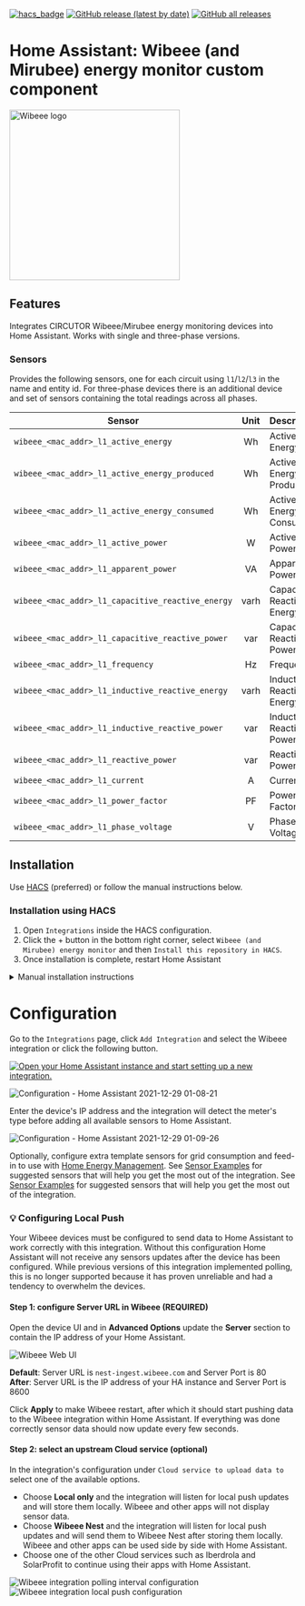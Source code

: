 [![hacs_badge](https://img.shields.io/badge/HACS-Default-yellow.svg?style=for-the-badge)](https://github.com/custom-components/hacs) [![GitHub release (latest by date)](https://img.shields.io/github/v/release/luuuis/hass_wibeee?label=Latest%20release&style=for-the-badge)](https://github.com/luuuis/hass_wibeee/releases) [![GitHub all releases](https://img.shields.io/github/downloads/luuuis/hass_wibeee/total?style=for-the-badge)](https://github.com/luuuis/hass_wibeee/releases)

# Home Assistant: Wibeee (and Mirubee) energy monitor custom component

<img src="https://github.com/luuuis/hass_wibeee/assets/161006/f0a2e9c5-0f1c-46ee-b87b-b150c0f6f84b" width="300" alt="Wibeee logo"/>

## Features

Integrates CIRCUTOR Wibeee/Mirubee energy monitoring devices into Home Assistant. Works with single and three-phase
versions.

### Sensors

Provides the following sensors, one for each circuit using `l1`/`l2`/`l3` in the name and entity id. For three-phase
devices there is an additional device and set of sensors containing the total readings across all phases.

| Sensor                                            | Unit | Description                |
|---------------------------------------------------|:----:|----------------------------|
| `wibeee_<mac_addr>_l1_active_energy`              |  Wh  | Active Energy              |
| `wibeee_<mac_addr>_l1_active_energy_produced`     |  Wh  | Active Energy Produced     |
| `wibeee_<mac_addr>_l1_active_energy_consumed`     |  Wh  | Active Energy Consumed     |
| `wibeee_<mac_addr>_l1_active_power`               |  W   | Active Power               |
| `wibeee_<mac_addr>_l1_apparent_power`             |  VA  | Apparent Power             |
| `wibeee_<mac_addr>_l1_capacitive_reactive_energy` | varh | Capacitive Reactive Energy |
| `wibeee_<mac_addr>_l1_capacitive_reactive_power`  | var  | Capacitive Reactive Power  |
| `wibeee_<mac_addr>_l1_frequency`                  |  Hz  | Frequency                  |
| `wibeee_<mac_addr>_l1_inductive_reactive_energy`  | varh | Inductive Reactive Energy  |
| `wibeee_<mac_addr>_l1_inductive_reactive_power`   | var  | Inductive Reactive Power   |
| `wibeee_<mac_addr>_l1_reactive_power`             | var  | Reactive Power             |
| `wibeee_<mac_addr>_l1_current`                    |  A   | Current                    |
| `wibeee_<mac_addr>_l1_power_factor`               |  PF  | Power Factor               |
| `wibeee_<mac_addr>_l1_phase_voltage`              |  V   | Phase Voltage              |


## Installation

Use [HACS](https://hacs.xyz) (preferred) or follow the manual instructions below.

### Installation using HACS

1. Open `Integrations` inside the HACS configuration.
2. Click the + button in the bottom right corner, select `Wibeee (and Mirubee) energy monitor` and then `Install this repository in HACS`.
3. Once installation is complete, restart Home Assistant

<details>
  <summary>Manual installation instructions</summary>

### **Manual installation**

1. Download `hass_wibeee.zip` from the latest release in https://github.com/luuuis/hass_wibeee/releases/latest
2. Unzip into `<hass_folder>/config/custom_components`
    ```shell
    $ unzip hass_wibeee.zip -d <hass_folder>/custom_components/wibeee
    ```
3. Restart Home Assistant

</details>

# Configuration

Go to the `Integrations` page, click `Add Integration` and select the Wibeee integration or click the following button.

[![Open your Home Assistant instance and start setting up a new integration.](https://my.home-assistant.io/badges/config_flow_start.svg)](https://my.home-assistant.io/redirect/config_flow_start/?domain=wibeee)

![Configuration - Home Assistant 2021-12-29 01-08-21](https://user-images.githubusercontent.com/161006/147618048-25206d88-6f41-43db-8e0b-2a6ad9be1770.jpg)

Enter the device's IP address and the integration will detect the meter's type before adding all available sensors to
Home Assistant.

![Configuration - Home Assistant 2021-12-29 01-09-26](https://user-images.githubusercontent.com/161006/147618112-cbf0890f-d36c-4509-9901-94b65cc69229.jpg)

Optionally, configure extra template sensors for grid consumption and feed-in to use
with [Home Energy Management](https://www.home-assistant.io/home-energy-management/).
See [Sensor Examples](https://github.com/luuuis/hass_wibeee/wiki/Sensor-Examples) for suggested sensors that will help
you get the most out of the integration.
See [Sensor Examples](https://github.com/luuuis/hass_wibeee/wiki/Sensor-Examples)
for suggested sensors that will help you get the most out of the integration.

### 💡 Configuring Local Push

Your Wibeee devices must be configured to send data to Home Assistant to work correctly with this integration. Without
this configuration Home Assistant will not receive any sensors updates after the device has been configured. While
previous versions of this integration implemented polling, this is no longer supported because it has proven unreliable
and had a tendency to overwhelm the devices.

#### Step 1: configure Server URL in Wibeee (REQUIRED)

Open the device UI and in **Advanced Options** update the **Server** section to contain the IP address of your Home
Assistant.

![Wibeee Web UI](https://community-assets.home-assistant.io/original/4X/3/4/d/34d66a091cd79ce4d12b5a9cf53f41e4c4b49612.jpeg)

**Default**: Server URL is `nest-ingest.wibeee.com` and Server Port is 80  
**After**: Server URL is the IP address of your HA instance and Server Port is 8600

Click **Apply** to make Wibeee restart, after which it should start pushing data to the Wibeee integration within Home
Assistant. If everything was done correctly sensor data should now update every few seconds.

#### Step 2: select an upstream Cloud service (optional)

In the integration's configuration under `Cloud service to upload data to` select one of the available options.

* Choose **Local only** and the integration will listen for local push updates and will store them locally. Wibeee and
  other apps will not display sensor data.
* Choose **Wibeee Nest** and the integration will listen for local push updates and will send them to Wibeee Nest
  after storing them locally. Wibeee and other apps can be used side by side with Home Assistant.
* Choose one of the other Cloud services such as Iberdrola and SolarProfit to continue using their apps with Home
  Assistant.

![Wibeee integration polling interval configuration](https://github.com/luuuis/hass_wibeee/assets/161006/87309a25-2ee3-4658-8662-61ab0a068234)
![Wibeee integration local push configuration](https://github.com/luuuis/hass_wibeee/assets/161006/dc047ecc-743b-43a9-a3a8-fea9660c7775)
